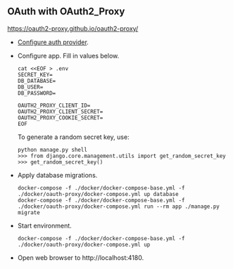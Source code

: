 ## OAuth with OAuth2_Proxy

https://oauth2-proxy.github.io/oauth2-proxy/

- [Configure auth provider](https://oauth2-proxy.github.io/oauth2-proxy/auth-configuration).

- Configure app. Fill in values below.

  ```
  cat <<EOF > .env
  SECRET_KEY=
  DB_DATABASE=
  DB_USER=
  DB_PASSWORD=

  OAUTH2_PROXY_CLIENT_ID=
  OAUTH2_PROXY_CLIENT_SECRET=
  OAUTH2_PROXY_COOKIE_SECRET=
  EOF
  ```

  To generate a random secret key, use:

  ```
  python manage.py shell
  >>> from django.core.management.utils import get_random_secret_key
  >>> get_random_secret_key()
  ```

- Apply database migrations.

  ```
  docker-compose -f ./docker/docker-compose-base.yml -f ./docker/oauth-proxy/docker-compose.yml up database
  docker-compose -f ./docker/docker-compose-base.yml -f ./docker/oauth-proxy/docker-compose.yml run --rm app ./manage.py migrate
  ```

- Start environment.

  ```
  docker-compose -f ./docker/docker-compose-base.yml -f ./docker/oauth-proxy/docker-compose.yml up
  ```

- Open web browser to http://localhost:4180.
